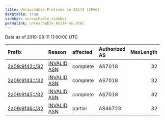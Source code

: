 ```yaml
---
title: Unreachable Prefixes in AS174 (IPv6)
datatable: true
sidebar: unreachable_sidebar
permalink: unreachable_AS174-v6.html
---
```


Data as of 2019-08-11 11:00:00 UTC


<div class="datatable-begin"></div>

| Prefix                                                 | Reason                                                                                              | affected   | Authorized AS   |   MaxLength | Anchor                                         |   unreachable /48s |
|:-------------------------------------------------------|:----------------------------------------------------------------------------------------------------|:-----------|:----------------|------------:|:-----------------------------------------------|-------------------:|
| [2a09:9f42::/32](https://stat.ripe.net/2a09:9f42::/32) | [INVALID ASN](https://rpki-validator.ripe.net/announcement-preview?asn=AS174&prefix=2a09:9f42::/32) | complete   | AS7018          |          32 | [RIPE](unreachable_RIPE_NCC_RPKI_Root-v6.html) |              65536 |
| [2a09:9f43::/32](https://stat.ripe.net/2a09:9f43::/32) | [INVALID ASN](https://rpki-validator.ripe.net/announcement-preview?asn=AS174&prefix=2a09:9f43::/32) | complete   | AS7018          |          32 | [RIPE](unreachable_RIPE_NCC_RPKI_Root-v6.html) |              65536 |
| [2a09:9f45::/32](https://stat.ripe.net/2a09:9f45::/32) | [INVALID ASN](https://rpki-validator.ripe.net/announcement-preview?asn=AS174&prefix=2a09:9f45::/32) | complete   | AS7018          |          32 | [RIPE](unreachable_RIPE_NCC_RPKI_Root-v6.html) |              65536 |
| [2a09:9f46::/32](https://stat.ripe.net/2a09:9f46::/32) | [INVALID ASN](https://rpki-validator.ripe.net/announcement-preview?asn=AS174&prefix=2a09:9f46::/32) | partial    | AS46723         |          32 | [RIPE](unreachable_RIPE_NCC_RPKI_Root-v6.html) |              65536 |

<div class="datatable-end"></div>
